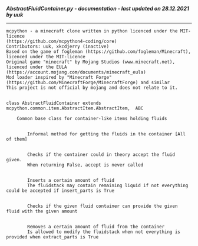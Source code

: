 ***AbstractFluidContainer.py - documentation - last updated on 28.12.2021 by uuk***
___

    mcpython - a minecraft clone written in python licenced under the MIT-licence 
    (https://github.com/mcpython4-coding/core)
    Contributors: uuk, xkcdjerry (inactive)
    Based on the game of fogleman (https://github.com/fogleman/Minecraft), licenced under the MIT-licence
    Original game "minecraft" by Mojang Studios (www.minecraft.net), licenced under the EULA
    (https://account.mojang.com/documents/minecraft_eula)
    Mod loader inspired by "Minecraft Forge" (https://github.com/MinecraftForge/MinecraftForge) and similar
    This project is not official by mojang and does not relate to it.


    class AbstractFluidContainer extends mcpython.common.item.AbstractItem.AbstractItem,  ABC
        
        Common base class for container-like items holding fluids

            
            Informal method for getting the fluids in the container [All of them]

            
            Checks if the container could in theory accept the fluid given.
            When returning False, accept is never called

            
            Inserts a certain amount of fluid
            The fluidstack may contain remaining liquid if not everything could be accepted if insert_parts is True

            
            Checks if the given fluid container can provide the given fluid with the given amount

            
            Removes a certain amount of fluid from the container
            Is allowed to modify the fluidstack when not everything is provided when extract_parts is True
